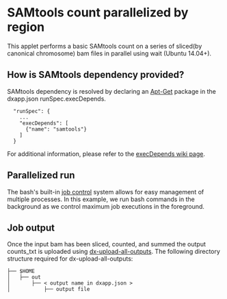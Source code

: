 # SAMtools count parallelized by region
This applet performs a basic SAMtools count on a series of sliced(by canonical chromosome) bam files in parallel using wait (Ubuntu 14.04+).

## How is SAMtools dependency provided?
SAMtools dependency is resolved by declaring an [Apt-Get](https://help.ubuntu.com/14.04/serverguide/apt-get.html) package in the dxapp.json runSpec.execDepends.
```
  "runSpec": {
	...
    "execDepends": [
      {"name": "samtools"}
    ]
  }
```
For additional information, please refer to the [execDepends wiki page](https://wiki.dnanexus.com/Execution-Environment-Reference#Software-Packages).

## Parallelized run
The bash's built-in [job control](http://tldp.org/LDP/abs/html/x9644.html) system allows for easy management of multiple processes. In this example, we run bash commands in the background as we control maximum job executions in the foreground.

## Job output
Once the input bam has been sliced, counted, and summed the output counts_txt is uploaded using [dx-upload-all-outputs](https://wiki.dnanexus.com/Helpstrings-of-SDK-Command-Line-Utilities#dx-upload-all-outputs). The following directory structure required for dx-upload-all-outputs:
```
├── $HOME
│   ├── out
│       ├── < output name in dxapp.json >
│           ├── output file
```